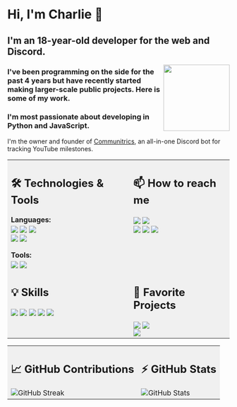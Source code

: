# Hi, I'm Charlie 👋

## I'm an 18-year-old developer for the web and Discord.

<img align="right" src="https://cdn.discordapp.com/attachments/1230813707483873291/1240113738376413184/Discord_Image_1024.png?ex=666110eb&is=665fbf6b&hm=24dbbef7dcee5b4fc9b5ec8b81b3ddb1958dc2c755e22c93982ad271e77fe2f6&" width="150">

### I've been programming on the side for the past 4 years but have recently started making larger-scale public projects. Here is some of my work.
### I'm most passionate about developing in Python and JavaScript.

I'm the owner and founder of [Communitrics](https://github.com/Communitrics), an all-in-one Discord bot for tracking YouTube milestones.

<table>
  <tr style="background-color: #f0f0f0;">
    <td valign="top">
      <h2>🛠️ Technologies & Tools</h2>
      <strong>Languages:</strong><br>
      <a href="#"><img src="https://img.shields.io/badge/-Python-3776AB?style=for-the-badge&logo=python&logoColor=white" style="vertical-align: middle;"></a>
      <a href="#"><img src="https://img.shields.io/badge/-JavaScript-F7DF1E?style=for-the-badge&logo=javascript&logoColor=black" style="vertical-align: middle;"></a>
      <a href="#"><img src="https://img.shields.io/badge/-Node.js-339933?style=for-the-badge&logo=nodedotjs&logoColor=white" style="vertical-align: middle;"></a><br>
      <a href="#"><img src="https://img.shields.io/badge/-HTML-E34F26?style=for-the-badge&logo=html5&logoColor=white" style="vertical-align: middle;"></a>
      <a href="#"><img src="https://img.shields.io/badge/-CSS-1572B6?style=for-the-badge&logo=css3&logoColor=white" style="vertical-align: middle;"></a><br><br>
      <strong>Tools:</strong><br>
      <a href="#"><img src="https://img.shields.io/badge/-GitHub-181717?style=for-the-badge&logo=github&logoColor=white" style="vertical-align: middle;"></a>
      <a href="#"><img src="https://img.shields.io/badge/-Visual Studio Code-007ACC?style=for-the-badge&logo=visualstudiocode&logoColor=white" style="vertical-align: middle;"></a>
    </td>
    <td valign="top">
      <h2>📫 How to reach me</h2>
      <a href="https://discord.com/users/1158588351943811142"><img src="https://img.shields.io/badge/-charlieashfordd-7289DA?style=for-the-badge&logo=discord&logoColor=white" style="vertical-align: middle;"></a>
      <a href="https://twitter.com/charlieashfordd"><img src="https://img.shields.io/badge/-charlieashfordd-000000?style=for-the-badge&logo=x&logoColor=white" style="vertical-align: middle;"></a><br>
      <a href="https://github.com/charlie-ashford"><img src="https://img.shields.io/badge/-charlie--ashford-181717?style=for-the-badge&logo=github&logoColor=white" style="vertical-align: middle;"></a>
      <a href="https://www.youtube.com/channel/UCQuILwtULF0iymF5XDN6_qg"><img src="https://img.shields.io/badge/-Charlie%20Ashford-FF0000?style=for-the-badge&logo=youtube&logoColor=white" style="vertical-align: middle;"></a>
      <a href="mailto:communitrics@gmail.com"><img src="https://img.shields.io/badge/-communitrics@gmail.com-EA4335?style=for-the-badge&logo=gmail&logoColor=white" style="vertical-align: middle;"></a>
    </td>
  </tr>
  <tr style="background-color: #f0f0f0;">
    <td valign="top">
      <h2>💡 Skills</h2>
      <a href="#"><img src="https://img.shields.io/badge/-Photoshop-31A8FF?style=for-the-badge&logo=adobephotoshop&logoColor=white" style="vertical-align: middle;"></a>
      <a href="#"><img src="https://img.shields.io/badge/-Premiere Pro-9999FF?style=for-the-badge&logo=adobepremierepro&logoColor=white" style="vertical-align: middle;"></a>
      <a href="#"><img src="https://img.shields.io/badge/-Discord.js-7289DA?style=for-the-badge&logo=discord&logoColor=white" style="vertical-align: middle;"></a>
      <a href="#"><img src="https://img.shields.io/badge/-Discord API-7289DA?style=for-the-badge&logo=discord&logoColor=white" style="vertical-align: middle;"></a>
      <a href="#"><img src="https://img.shields.io/badge/-YouTube API-FF0000?style=for-the-badge&logo=youtube&logoColor=white" style="vertical-align: middle;"></a>
    </td>
    <td valign="top">
      <h2>🚀 Favorite Projects</h2>
      <a href="https://charlie-ashford.github.io/mrbeastGraph/"><img src="https://img.shields.io/badge/-MrBeast%20Graph-181717?style=for-the-badge&logo=github&logoColor=white" style="vertical-align: middle;"></a>
      <a href="https://communitrics.com/"><img src="https://img.shields.io/badge/-Communitrics-FFFFFF?style=for-the-badge&logo=custom&logoColor=white&logoWidth=20&logo=https://cdn.discordapp.com/attachments/1230813707483873291/1240113738376413184/Discord_Image_1024.png" style="vertical-align: middle;"></a><br>
      <a href="https://charlie-ashford.github.io/globalCounter/"><img src="https://img.shields.io/badge/-Global%20Counter-181717?style=for-the-badge&logo=github&logoColor=white" style="vertical-align: middle;"></a>
    </td>
  </tr>
</table>

<table>
  <tr style="background-color: #f0f0f0;">
    <td valign="top">
      <h2>📈 GitHub Contributions</h2>
      <img src="https://github-readme-streak-stats.herokuapp.com/?user=charlie-ashford&theme=dark" alt="GitHub Streak" style="vertical-align: middle;">
    </td>
    <td valign="top">
      <h2>⚡ GitHub Stats</h2>
      <img src="https://github-readme-stats.vercel.app/api?username=charlie-ashford&show_icons=true&theme=dark" alt="GitHub Stats" style="vertical-align: middle;">
    </td>
  </tr>
</table>
